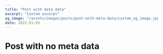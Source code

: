 ```yaml
---
title: "Post with meta data"
excerpt: "Custom excerpt"
og_image: "/assets/images/posts/post-with-meta-data/custom_og_image.jpg"
date: 2022-01-03
---
```


# Post with no meta data
